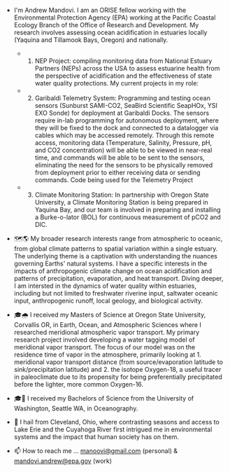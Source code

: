 - I'm Andrew Mandovi. I am an ORISE fellow working with the Environmental Protection Agency (EPA) working at the Pacific Coastal Ecology Branch of the Office of Research and Development. My research involves assessing ocean acidification in estuaries locally (Yaquina and Tillamook Bays, Oregon) and nationally. 
  -   1. NEP Project: compiling monitoring data from National Estuary Partners (NEPs) across the USA to assess estuarine health from the perspective of acidification and the effectiveness of state water quality protections. My current projects in my role:
  -   2. Garibaldi Telemetry System: Programming and testing ocean sensors (Sunburst SAMI-CO2, SeaBird Scientific SeapHOx, YSI EXO Sonde) for deployment at Garibaldi Docks. The sensors require in-lab programming for autonomous deployment, where they will be fixed to the dock and connected to a datalogger via cables which may be accessed remotely.  Through this remote access, monitoring data (Temperature, Salinity, Pressure, pH, and CO2 concentration) will be able to be viewed in near-real time, and commands will be able to be sent to the sensors, eliminating the need for the sensors to be physically removed from deployment prior to either receiving data or sending commands. Code being used for the Telemetry Project
  -   3. Climate Monitoring Station: In partnership with Oregon State University, a Climate Monitoring Station is being prepared in Yaquina Bay, and our team is involved in preparing and installing a Burke-o-lator (BOL) for continuous measurement of pCO2 and DIC.  
  
- 🗺️🌎 My broader research interests range from atmospheric to oceanic, from global climate patterns to spatial variation within a single estuary. The underlying theme is a captivation with understanding the nuances governing Earths' natural systems. I have a specific interests in the impacts of anthropogenic climate change on ocean acidification and patterns of precipitation, evaporation, and heat transport. Diving deeper, I am intersted in the dynamics of water quality within estuaries, including but not limited to freshwater riverine input, saltwater oceanic input, anthropogenic runoff, local geology, and biological activity.

- 🎓🌧️ I received my Masters of Science at Oregon State University, Corvallis OR, in Earth, Ocean, and Atmospheric Sciences where I researched meridional atmospheric vapor transport. My primary research project involved developing a water tagging model of meridional vapor transport. The focus of our model was on the residence time of vapor in the atmosphere, primarily looking at 1. meridional vapor transport distance (from source/evaporation latitude to sink/precipitation latitude) and 2. the isotope Oxygen-18, a useful tracer in paleoclimate due to its propensity for being preferentially precipitated before the lighter, more common Oxygen-16.
- 🎓🌊 I received my Bachelors of Science from the University of Washington, Seattle WA, in Oceanography.


- 🌱 I hail from Cleveland, Ohio, where contrasting seasons and access to Lake Erie and the Cuyahoga River first intrigued me in environmental systems and the impact that human society has on them.
- 📫 How to reach me ... manoovi@gmail.com (personal) & mandovi.andrew@epa.gov (work)

<!---
awmandovi/awmandovi is a ✨ special ✨ repository because its `README.md` (this file) appears on your GitHub profile.
You can click the Preview link to take a look at your changes.
--->
